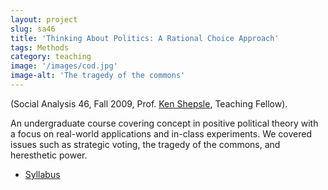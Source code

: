 ```yaml
---
layout: project
slug: sa46
title: 'Thinking About Politics: A Rational Choice Approach'
tags: Methods
category: teaching
image: '/images/cod.jpg'
image-alt: 'The tragedy of the commons'
---
```


(Social Analysis 46, Fall 2009, Prof. [Ken Shepsle][ks], Teaching Fellow). 

An undergraduate course covering concept in positive political theory
with a focus on real-world applications and in-class experiments. We
covered issues such as strategic voting, the tragedy of the commons,
and heresthetic power.
  
* [Syllabus][]

[ks]: http://scholar.harvard.edu/kshepsle/home
[Syllabus]: /files/teaching/sa46-syllabus.pdf
